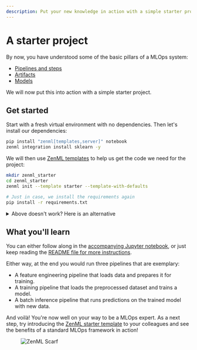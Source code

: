 ```yaml
---
description: Put your new knowledge in action with a simple starter project
---
```


# A starter project

By now, you have understood some of the basic pillars of a MLOps system:

- [Pipelines and steps](create-an-ml-pipeline.md)
- [Artifacts](manage-artifacts.md)
- [Models](track-ml-models.md)

We will now put this into action with a simple starter project.

## Get started

Start with a fresh virtual environment with no dependencies. Then let's install our dependencies:

```bash
pip install "zenml[templates,server]" notebook
zenml integration install sklearn -y
```

We will then use [ZenML templates](../advanced-guide/best-practices/using-project-templates.md) to help us get the code we need for the project:

```bash
mkdir zenml_starter
cd zenml_starter
zenml init --template starter --template-with-defaults

# Just in case, we install the requirements again
pip install -r requirements.txt
```

<details>

<summary>Above doesn't work? Here is an alternative</summary>

The starter template is also available as a [ZenML example](https://github.com/zenml-io/zenml/tree/main/examples/starter). You can clone it:

```bash
git clone git@github.com:zenml-io/zenml.git
cd examples/starter
pip install -r requirements.txt
zenml init
```

</details>

## What you'll learn

You can either follow along in the [accompanying Jupyter notebook](https://github.com/zenml-io/zenml/blob/main/examples/starter/run.ipynb), or just keep reading the [README file for more instructions](https://github.com/zenml-io/zenml/blob/main/examples/starter/run.ipynb).

Either way, at the end you would run three pipelines that are exemplary:

- A feature engineering pipeline that loads data and prepares it for training.
- A training pipeline that loads the preprocessed dataset and trains a model.
- A batch inference pipeline that runs predictions on the trained model with new data.

And voilà! You're now well on your way to be a MLOps expert. As a next step, try introducing the [ZenML starter template](https://github.com/zenml-io/template-starter) to your colleagues and see the benefits of a standard MLOps framework in action!

<!-- For scarf -->
<figure><img alt="ZenML Scarf" referrerpolicy="no-referrer-when-downgrade" src="https://static.scarf.sh/a.png?x-pxid=f0b4f458-0a54-4fcd-aa95-d5ee424815bc" /></figure>